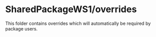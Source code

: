 # SharedPackageWS1/overrides

This folder contains overrides which will automatically be required by package users.

